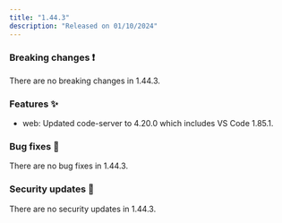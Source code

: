 ```yaml
---
title: "1.44.3"
description: "Released on 01/10/2024"
---
```


### Breaking changes ❗

There are no breaking changes in 1.44.3.

### Features ✨

- web: Updated code-server to 4.20.0 which includes VS Code 1.85.1.

### Bug fixes 🐛

There are no bug fixes in 1.44.3.

### Security updates 🔐

There are no security updates in 1.44.3.
